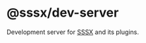 # @sssx/dev-server

Development server for [SSSX](https://github.com/sssx-dev/sssx) and its plugins.
